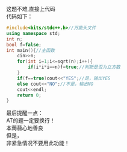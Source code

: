 这题不难,直接上代码    
代码如下：
```cpp
#include<bits/stdc++.h>//万能头文件
using namespace std;
int n;
bool f=false;
int main(){//主函数
	cin>>n;
	for(int i=1;i<=sqrt(n);i++){
		if(i*i*i==n)f=true;//判断是否为立方数
	}
	if(f==true)cout<<"YES";//是，输出YES
	else cout<<"NO";//不是，输出NO
	cout<<endl;
	return 0;
}
``` 
最后提醒一点：  
AT的题一定要换行！    
本蒟蒻心地善良   
但是，   
非紧急情况不要用此功能！  
